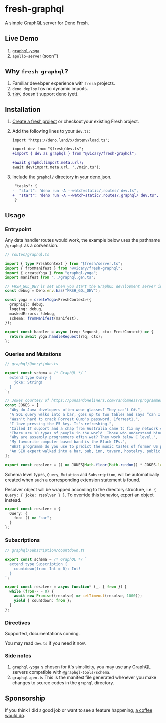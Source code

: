 # fresh-graphql

A simple GraphQL server for Deno Fresh.

## Live Demo

1. [`graphql-yoga`](https://fresh-graphql-yoga.deno.dev)
1. `apollo-server` (soon™)

## Why `fresh-graphql`?

1. Familiar developer experience with `fresh` projects.
1. `deno deploy` has no dynamic imports.
1. [`tRPC`](https://trpc.io) doesn't support deno (yet).

## Installation

1. [Create a fresh project](https://fresh.deno.dev/docs/getting-started/create-a-project)
   or checkout your existing Fresh project.

1. Add the following lines to your `dev.ts`:

   ```diff
   import "https://deno.land/x/dotenv/load.ts";

   import dev from "$fresh/dev.ts";
   +import { dev as graphql } from "@vicary/fresh-graphql";

   +await graphql(import.meta.url);
   await dev(import.meta.url, "./main.ts");
   ```

1. Include the `graphql/` directory in your deno.json.

   ```diff
    "tasks": {
   -  "start": "deno run -A --watch=static/,routes/ dev.ts",
   +  "start": "deno run -A --watch=static/,routes/,graphql/ dev.ts",
    }
   ```

## Usage

### Entrypoint

Any data handler routes would work, the example below uses the pathname
`/graphql` as a convension.

```ts
// routes/graphql.ts

import { type FreshContext } from "$fresh/server.ts";
import { fromManifest } from "@vicary/fresh-graphql";
import { createYoga } from "graphql-yoga";
import manifest from "../graphql.gen.ts";

// FRSH_GQL_DEV is set when you start the GraphQL development server in dev.ts.
const debug = Deno.env.has("FRSH_GQL_DEV");

const yoga = createYoga<FreshContext>({
  graphiql: debug,
  logging: debug,
  maskedErrors: !debug,
  schema: fromManifest(manifest),
});

export const handler = async (req: Request, ctx: FreshContext) => {
  return await yoga.handleRequest(req, ctx);
};
```

### Queries and Mutations

```ts
// graphql/Query/joke.ts

export const schema = /* GraphQL */ `
  extend type Query {
    joke: String!
  }
`;

// Jokes courtesy of https://punsandoneliners.com/randomness/programmer-jokes/
const JOKES = [
  "Why do Java developers often wear glasses? They can't C#.",
  "A SQL query walks into a bar, goes up to two tables and says “can I join you?”",
  "Wasn't hard to crack Forrest Gump's password. 1forrest1.",
  "I love pressing the F5 key. It's refreshing.",
  "Called IT support and a chap from Australia came to fix my network connection.  I asked “Do you come from a LAN down under?”",
  "There are 10 types of people in the world. Those who understand binary and those who don't.",
  "Why are assembly programmers often wet? They work below C level.",
  "My favourite computer based band is the Black IPs.",
  "What programme do you use to predict the music tastes of former US presidential candidates? An Al Gore Rhythm.",
  "An SEO expert walked into a bar, pub, inn, tavern, hostelry, public house.",
];

export const resolver = () => JOKES[Math.floor(Math.random() * JOKES.length)];
```

Schema level types, `Query`, `Mutation` and `Subscription`, will be
automatically created when such a corresponding extension statement is found.

Resolver object will be wrapped according to the directory structure, i.e.
`{ Query: { joke: resolver } }`. To override this behavior, export an object
instead.

```ts
export const resolver = {
  Query: {
    foo: () => "bar";
  }
};
```

### Subscriptions

```ts
// graphql/Subscription/countdown.ts

export const schema = /* GraphQL */ `
  extend type Subscription {
    countdown(from: Int = 0): Int!
  }
`;

export const resolver = async function* (_, { from }) {
  while (from-- > 0) {
    await new Promise((resolve) => setTimeout(resolve, 1000));
    yield { countdown: from };
  }
};
```

### Directives

Supported, documentations coming.

You may read `dev.ts` if you need it now.

### Side notes

1. `graphql-yoga` is chosen for it's simplicity, you may use any GraphQL servers
   compatible with `@graphql-tools/schema`.
1. `graphql.gen.ts` This is the manifest file generated whenever you make
   changes to source codes in the `graphql` directory.

## Sponsorship

If you think I did a good job or want to see a feature happening,
[a coffee would do](https://buymeacoffee.com/vicary).
